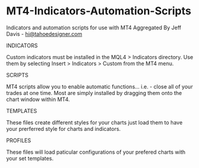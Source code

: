 # MT4-Indicators-Automation-Scripts
Indicators and automation scripts for use with MT4
Aggregated By Jeff Davis - hi@tahoedesigner.com



INDICATORS

Custom indicators must be installed in the MQL4 > Indicators directory. Use them by selecting Insert > Indicators > Custom from the MT4 menu. 


SCRIPTS

MT4 scripts allow you to enable automatic functions... i.e. - close all of your trades at one time. Most are simply installed by dragging them onto the chart window within MT4.


TEMPLATES

These files create different styles for your charts just load them to have your prerferred style for charts and indicators.


PROFILES 

These files will load paticular configurations of your prefered charts with your set templates.